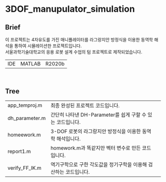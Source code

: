 # 3DOF_manupulator_simulation

## Brief
이 프로젝트는 4자유도를 가진 매니퓰레이터를 라그랑지안 방정식을 이용한 동역학 해석을 통하여 시뮬레이션한 프로젝트입니다.  
서울과학기술대학교의 응용 로봇 설계 수업의 텀 프로젝트로 제작되었습니다.

||||
|---|---|---|
|IDE|MATLAB| R2020b|
</br>

## Tree
||||
|---|---|---|
|app_temproj.m|최종 완성된 프로젝트 코드입니다.|
|dh_parameter.m|간단히 나타낸 DH-Parameter를 쉽게 구할 수 있는 코드입니다.|
|homeework.m| 3-DOF 로봇의 라그랑지안 방정식을 이용한 동역학 해석입니다.|
|report1.m| homework.m과 똑같지만 벡터 변수로 만든 코드입니다.|
|verify_FF_IK.m|역기구학으로 구한 각도값을 정기구학을 이용해 검산하는 코드입니다.|